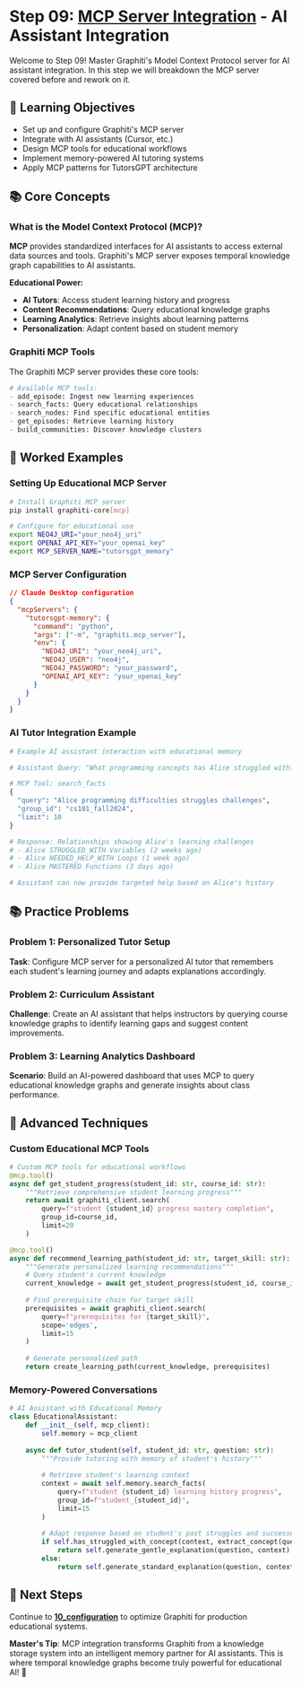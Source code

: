 # Step 09: [MCP Server Integration](https://help.getzep.com/graphiti/getting-started/mcp-server) - AI Assistant Integration

Welcome to Step 09! Master Graphiti's Model Context Protocol server for AI assistant integration. In this step we will breakdown the MCP server covered before and rework on it.

## 🎯 Learning Objectives

- Set up and configure Graphiti's MCP server
- Integrate with AI assistants (Cursor, etc.)  
- Design MCP tools for educational workflows
- Implement memory-powered AI tutoring systems
- Apply MCP patterns for TutorsGPT architecture

## 📚 Core Concepts

### What is the Model Context Protocol (MCP)?

**MCP** provides standardized interfaces for AI assistants to access external data sources and tools. Graphiti's MCP server exposes temporal knowledge graph capabilities to AI assistants.

**Educational Power:**
- **AI Tutors**: Access student learning history and progress
- **Content Recommendations**: Query educational knowledge graphs
- **Learning Analytics**: Retrieve insights about learning patterns
- **Personalization**: Adapt content based on student memory

### Graphiti MCP Tools

The Graphiti MCP server provides these core tools:

```python
# Available MCP tools:
- add_episode: Ingest new learning experiences
- search_facts: Query educational relationships  
- search_nodes: Find specific educational entities
- get_episodes: Retrieve learning history
- build_communities: Discover knowledge clusters
```

## 🚀 Worked Examples

### Setting Up Educational MCP Server

```bash
# Install Graphiti MCP server
pip install graphiti-core[mcp]

# Configure for educational use
export NEO4J_URI="your_neo4j_uri"
export OPENAI_API_KEY="your_openai_key"
export MCP_SERVER_NAME="tutorsgpt_memory"
```

### MCP Server Configuration

```json
// Claude Desktop configuration
{
  "mcpServers": {
    "tutorsgpt-memory": {
      "command": "python",
      "args": ["-m", "graphiti.mcp_server"],
      "env": {
        "NEO4J_URI": "your_neo4j_uri",
        "NEO4J_USER": "neo4j", 
        "NEO4J_PASSWORD": "your_password",
        "OPENAI_API_KEY": "your_openai_key"
      }
    }
  }
}
```

### AI Tutor Integration Example

```python
# Example AI assistant interaction with educational memory

# Assistant Query: "What programming concepts has Alice struggled with?"

# MCP Tool: search_facts
{
  "query": "Alice programming difficulties struggles challenges",
  "group_id": "cs101_fall2024",
  "limit": 10
}

# Response: Relationships showing Alice's learning challenges
# - Alice STRUGGLED_WITH Variables (2 weeks ago)
# - Alice NEEDED_HELP_WITH Loops (1 week ago)  
# - Alice MASTERED Functions (3 days ago)

# Assistant can now provide targeted help based on Alice's history
```

## 📚 Practice Problems

### Problem 1: Personalized Tutor Setup
**Task**: Configure MCP server for a personalized AI tutor that remembers each student's learning journey and adapts explanations accordingly.

### Problem 2: Curriculum Assistant  
**Challenge**: Create an AI assistant that helps instructors by querying course knowledge graphs to identify learning gaps and suggest content improvements.

### Problem 3: Learning Analytics Dashboard
**Scenario**: Build an AI-powered dashboard that uses MCP to query educational knowledge graphs and generate insights about class performance.

## 🔧 Advanced Techniques

### Custom Educational MCP Tools

```python
# Custom MCP tools for educational workflows
@mcp.tool()
async def get_student_progress(student_id: str, course_id: str):
    """Retrieve comprehensive student learning progress"""
    return await graphiti_client.search(
        query=f"student {student_id} progress mastery completion",
        group_id=course_id,
        limit=20
    )

@mcp.tool()  
async def recommend_learning_path(student_id: str, target_skill: str):
    """Generate personalized learning recommendations"""
    # Query student's current knowledge
    current_knowledge = await get_student_progress(student_id, course_id)
    
    # Find prerequisite chain for target skill
    prerequisites = await graphiti_client.search(
        query=f"prerequisites for {target_skill}",
        scope='edges',
        limit=15
    )
    
    # Generate personalized path
    return create_learning_path(current_knowledge, prerequisites)
```

### Memory-Powered Conversations

```python
# AI Assistant with Educational Memory
class EducationalAssistant:
    def __init__(self, mcp_client):
        self.memory = mcp_client
    
    async def tutor_student(self, student_id: str, question: str):
        """Provide tutoring with memory of student's history"""
        
        # Retrieve student's learning context
        context = await self.memory.search_facts(
            query=f"student {student_id} learning history progress",
            group_id=f"student_{student_id}",
            limit=15
        )
        
        # Adapt response based on student's past struggles and successes
        if self.has_struggled_with_concept(context, extract_concept(question)):
            return self.generate_gentle_explanation(question, context)
        else:
            return self.generate_standard_explanation(question, context)
```

## 🎯 Next Steps

Continue to **[10_configuration](../10_configuration/)** to optimize Graphiti for production educational systems.

**Master's Tip**: MCP integration transforms Graphiti from a knowledge storage system into an intelligent memory partner for AI assistants. This is where temporal knowledge graphs become truly powerful for educational AI! 🤖